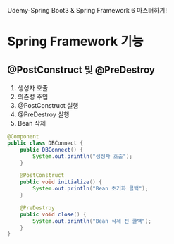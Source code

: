 Udemy-Spring Boot3 & Spring Framework 6 마스터하기!

# Spring Framework 기능

## @PostConstruct 및 @PreDestroy
1. 생성자 호출
2. 의존성 주입
3. @PostConstruct 실행
4. @PreDestroy 실행
5. Bean 삭제
```java
@Component
public class DBConnect {
    public DBConnect() {
        System.out.println("생성자 호출");
    }

    @PostConstruct
    public void initialize() {
        System.out.println("Bean 초기화 콜백");
    }

    @PreDestroy
    public void close() {
        System.out.println("Bean 삭제 전 콜백");
    }
}
```